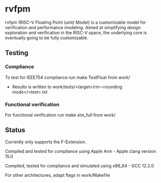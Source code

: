 # rvfpm
rvfpm (RISC-V Floating Point (unit) Model) is a customizable model for verification and performance modeling. Aimed at simplifying design exploration and verification in the RISC-V space, the underlying core is eventually going to be fully customizable.



## Testing
### Compliance
To test for IEEE754 compliance run make TestFloat from work/
- Results is written to work/tests/\<target\>/rm-\<rounding mode\>/\<test\>.txt

### Functional verification
For functional verification run make sim_full from work/

## Status
Currently only supports the F-Extension.

Compiled and tested for compliance using Apple Arm - Apple clang version 15.0

Compiled, tested for compliance and simulated using x86_64 - GCC 12.2.0

For other architectures, adapt flags in work/Makefile
